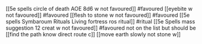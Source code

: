 [[5e spells circle of death AOE 8d6 w not favoured]] #favoured 
[[eyebite w not favoured]] #favoured 
[[flesh to stone w not favoured]] #favoured 
[[5e spells Symbaroum Rituals Living fortress ros ritual]] #ritual 
[[5e Spells mass suggestion 12 creat w not favoured]] #favoured 
not on the list but should be [[find the path know direct route c]]
[[move earth slowly not stone w]]